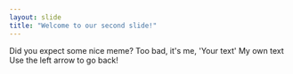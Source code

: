 ```yaml
---
layout: slide
title: "Welcome to our second slide!"
---
```

Did you expect some nice meme? Too bad, it's me, 'Your text'
My own text
Use the left arrow to go back!
